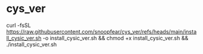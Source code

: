 # cys_ver

curl -fsSL https://raw.githubusercontent.com/snoopfear/cys_ver/refs/heads/main/install_cysic_ver.sh -o install_cysic_ver.sh && chmod +x install_cysic_ver.sh && ./install_cysic_ver.sh
